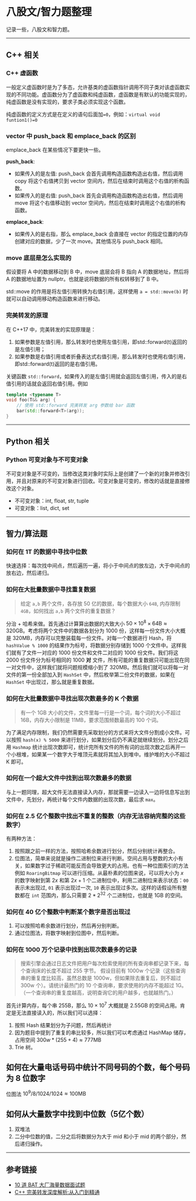 
# 八股文/智力题整理

记录一些，八股文和智力题。

---

## C++ 相关

### C++ 虚函数

一般定义虚函数时是为了多态，允许基类的虚函数指针调用不同子类对该虚函数实现的不同功能。虚函数分为了虚函数和纯虚函数，虚函数是有默认的功能实现的，纯虚函数是没有实现的，要求子类必须实现这个函数。

纯虚函数的定义方式是在定义的语句后面加`=0`，例如：`virtual void funtion1()=0`

### vector 中 push_back 和 emplace_back 的区别

emplace_back 在某些情况下要更快一些。

**push_back**:

- 如果传入的是左值: push_back 会首先调用构造函数构造出右值，然后调用 copy 将这个右值拷贝到 vector 空间内，然后在结束时调用这个右值的析构函数。
- 如果传入的是右值: push_back 首先会调用构造函数构造出右值，然后调用 move 将这个右值移动到 vector 空间内，然后在结束时调用这个右值的析构函数。

**emplace_back**:

- 如果传入的是右指，那么 emplace_back 会直接在 vector 的指定位置的内存创建对应的数据，少了一次 move。其他情况与 push_back 相同。

### move 底层是怎么实现的

假设要将 A 中的数据移动到 B 中，move 底层会将 B 指向 A 的数据地址，然后将 A 的数据地址置为 nullptr。也就是说将数据的所有权转移到了 B 中。

std::move 的作用是将左值引用转换为右值引用，这样使用 `a = std::move(b)` 时就可以自动调用移动构造函数来进行移动。

### 完美转发的原理

在 C++17 中，完美转发的实现原理是：

1. 如果参数是左值引用，那么转发时也使用左值引用，即std::forward(t)返回的是左值引用；
2. 如果参数是右值引用或者折叠表达式右值引用，那么转发时也使用右值引用，即std::forward(t)返回的是右值引用。

关键函数 `std::forward`，如果传入的是左值引用就会返回左值引用，传入的是右值引用的话就会返回右值引用。例如

```cpp
template <typename T>
void foo(T&& arg) {
    // 使用 std::forward 完美转发 arg 参数给 bar 函数
    bar(std::forward<T>(arg));
}
```

---

## Python 相关

### Python 可变对象与不可变对象

不可变对象是不可变的，当修改这类对象时实际上是创建了一个新的对象并修改引用，并且对原来的不可变对象进行回收。可变对象是可变的，修改的话就是直接修改这个对象。

- 不可变对象：int, float, str, tuple
- 可变对象：list, dict, set

---

## 智力/算法题

### 如何在 1T 的数据中寻找中位数

快速选择：每次找中间点，然后遍历一遍，将小于中间点的放左边，大于中间点的放右边，然后递归。

### 如何在大批量数据中寻找重复数据

> 给定 `a,b` 两个文件，各存放 $50$ 亿的数据，每个数据大小 `64B`, 内存限制 `4GB`，如何找出 `a,b` 两个文件的重复数据？

分治 + 哈希来做。首先通过计算算出数据的大致大小 $50 \times 10^8 \times 64\text{B} \approx 320\text{GB}$。考虑将两个文件中的数据各划分为 $1000$ 份，这样每一份文件大小大概是 $320\text{MB}$，内存可以完整装载每一份文件。对每一个数据进行 Hash，将 `hashValue % 1000` 的结果作为标号，将数据分别存储到 $1000$ 个文件中。这样我们就有了文件一对应的 $1000$ 份文件和文件二对应的 $1000$ 份文件。我们将这 $2000$ 份文件分为标号相同的 $1000$ **对** 文件，所有可能的重复数据只可能出现在同一对文件中，这样我们就将问题规模缩小到了 $320\text{MB}$。然后我们就可以将每一对文件的第一份全部加入到 `HashSet` 中，然后枚举第二份文件的数据，如果在 `HashSet` 中出现过，那么就是重复数据。

### 如何在大批量数据中寻找出现次数最多的 K 个数据

> 有一个 $1\text{GB}$ 大小的文件，文件里每一行是一个词，每个词的大小不超过 $16\text{B}$，内存大小限制是 $1\text{1MB}$，要求范围频数最高的 $100$ 个词。

为了满足内存限制，我们仍然需要先采取划分的方式来将大文件分割成小文件。可以按照 `hash(x) % 5000` 来进行划分，如果划分后仍不满足就继续划分。划分之后用 `Hashmap` 统计出现次数即可，统计完所有文件的所有词的出现次数之后再开一个小根堆，如果某一个数字大于堆顶元素就将其加入到堆中。维护堆的大小不超过 K 即可。

### 如何在一个超大文件中找到出现次数最多的数据

与上一题同理，超大文件无法直接读入内存，那就需要一边读入一边将信息写出到文件中，先划分，再统计每个文件内数据的出现次数，最后求 `max`。

### 如何在 2.5 亿个整数中找出不重复的整数（内存无法容纳完整的这些数字）

有两种方法：

1. 按照跟之前一样的方法，按照哈希余数进行划分，然后分别统计再整合。
2. 位图法，简单来说就是操作二进制位来进行判断。空间占用与整数的大小有关，如果数字过于稀疏可能反而会导致更大的占用。也有一种位图索引的方法例如 `RoaringBitmap` 可以进行压缩。从最朴素的位图来说，可以将大小为 $x$ 的数字映射到第 $2x$ 和第 $2x+1$ 个二进制位中，利用二进制位来表示状态：`00` 表示未出现过, `01` 表示出现过一次, `10` 表示出现过多次。这样的话假设所有整数都在 `int` 范围内，那么只需要 $2*2^{32}$ 个二进制位，也就是 $1\text{GB}$ 的空间。

### 如何在 40 亿个整数中判断某个数字是否出现过

1. 可以按照哈希余数进行划分，然后再分别判断。
2. 通过位图法，将数字映射到位图中，然后判断。

### 如何在 1000 万个记录中找到出现次数最多的记录

> 搜索引擎会通过日志文件把用户每次检索使用的所有查询串都记录下来，每个查询床的长度不超过 255 字节。
> 假设目前有 1000w 个记录（这些查询串的重复度比较高，虽然总数是 1000w，但如果除去重复后，则不超过 300w 个）。请统计最热门的 10 个查询串，要求使用的内存不能超过 1G。（一个查询串的重复度越高，说明查询它的用户越多，也就越热门。）

首先计算内存，每个串 $255\text{B}$，那么 $10 \times 10^7$ 大概就是 $2.55\text{GB}$ 的空间占用。肯定是无法直接读入的，所以我们可以选择：

1. 按照 Hash 结果划分为子问题，然后再统计
2. 因为题目中提到了重复的串比较多，所以我们可以考虑通过 HashMap 储存，占用空间 $300w*(255+4)\approx 777\text{MB}$
3. Trie 树。

## 如何在大量电话号码中统计不同号码的个数，每个号码为 8 位数字

位图法 $10^9 / 8 / 1024 / 1024 \approx 100\text{MB}$

## 如何从大量数字中找到中位数（5亿个数）

1. 双堆法
2. 二分中位数的值，二分之后将数据分为大于 mid 和小于 mid 的两个部分，然后递归操作。

---

## 参考链接

- [10 道 BAT 大厂海量数据面试题](https://cloud.tencent.com/developer/article/1550063)
- [C++ 完美转发深度解析:从入门到精通](https://developer.aliyun.com/article/1463199)
